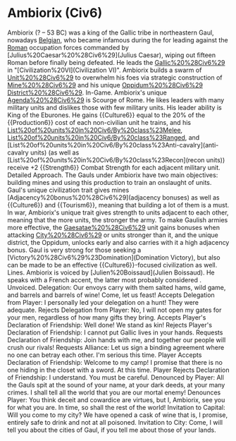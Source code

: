 # Ambiorix (Civ6)

Ambiorix (? – 53 BC) was a king of the Gallic tribe in northeastern Gaul, nowadays [Belgian](Belgium), who became infamous during the for leading against the [Roman](Roman) occupation forces commanded by [Julius%20Caesar%20%28Civ6%29](Julius Caesar), wiping out fifteen Roman before finally being defeated. He leads the [Gallic%20%28Civ6%29](Gauls) in "[Civilization%20VI](Civilization VI)".
Ambiorix builds a swarm of [Unit%20%28Civ6%29](units) to overwhelm his foes via strategic construction of [Mine%20%28Civ6%29](mines) and his unique [Oppidum%20%28Civ6%29](Oppidum) [District%20%28Civ6%29](district).
In-Game.
Ambiorix's unique [Agenda%20%28Civ6%29](agenda) is Scourge of Rome. He likes leaders with many military units and dislikes those with few military units.
His leader ability is King of the Eburones. He gains {{Culture6}} equal to the 20% of the {{Production6}} cost of each non-civilian unit he trains, and his [List%20of%20units%20in%20Civ6/By%20class%23Melee](melee), [List%20of%20units%20in%20Civ6/By%20class%23Ranged](ranged), and [List%20of%20units%20in%20Civ6/By%20class%23Anti-cavalry](anti-cavalry units) (as well as [List%20of%20units%20in%20Civ6/By%20class%23Recon](recon units)) receive +2 {{Strength6}} Combat Strength for each adjacent military unit.
Detailed Approach.
The Gauls under Ambiorix have two main objectives: building mines and using this production to train an onslaught of units. Gaul's unique civilization trait gives mines [Adjacency%20bonus%20%28Civ6%29](adjacency bonuses) as well as {{Culture6}} and {{Tourism6}}, meaning that building a lot of them is a must. In war, Ambiorix's unique trait gives strength to units adjacent to each other, meaning that the more units, the stronger the army. To make Gaulish armies more effective, the [Gaesatae%20%28Civ6%29](Gaesatae) unit gains bonuses when attacking [City%20%28Civ6%29](cities) or units stronger than it, and the unique district, the Oppidum, unlocks early and also carries with it a high adjacency bonus. Gaul is very strong for those seeking a [Victory%20%28Civ6%29%23Domination](Domination Victory), but also can be made to be an effective {{Culture6}}-focused civilization as well.
Lines.
Ambiorix is voiced by [Julien%20Boissaud](Julien Boissaud). He speaks with a French accent, the latter most probably considered .
Unvoiced.
Delegation: Our envoys carry with them salted hams, wild game, and barrels and barrels of wine! Come, let us feast!
Accepts Delegation from Player: I personally led your delegation on a hunt! They were adequate.
Rejects Delegation from Player: No, I will not open my gates for your men, regardless of how many gifts they bring.
Accepts Player's Declaration of Friendship: Well done! We stand as kin!
Rejects Player's Declaration of Friendship: I cannot put Gallic lives in your hands.
Requests Declaration of Friendship: Join hands with me, and together our people will crush our rivals!
Requests Alliance: Let us sign a binding agreement where no one can betray each other. I'm serious this time.
Player Accepts Declaration of Friendship: Welcome to my camp! I promise that there is no one hiding in the closet with a sword. At this time.
Player Rejects Declaration of Friendship: I understand. You must be careful.
Denounced by Player: All the Gauls spit at the sound of your name, at your dark deeds, at your many crimes. I shall tell all the world that you are our mortal enemy!
Denounces Player: You think deceit and cowardice are virtues, but I, Ambiorix, see you for what you are. In time, so shall the rest of the world!
Invitation to Capital: Will you come to my city? We have opened a cask of wine that is, I promise, entirely safe to drink and not at all poisoned.
Invitation to City: Come, I will tell you about the cities of Gaul, if you tell me about those of your lands.